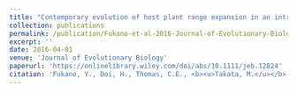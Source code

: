 ```yaml
---
title: "Contemporary evolution of host plant range expansion in an introduced herbivorous beetle *Ophraella communa*"
collection: publications
permalink: /publication/Fukano-et-al-2016-Journal-of-Evolutionary-Biology
excerpt: ''
date: 2016-04-01
venue: 'Journal of Evolutionary Biology'
paperurl: 'https://onlinelibrary.wiley.com/doi/abs/10.1111/jeb.12824'
citation: 'Fukano, Y., Doi, H., Thomas, C.E., <b><u>Takata, M.</u></b>, Koyama, S., Satoh, T. (2016) <i>Journal of Evolutionary Biology</i> <b>29</b>: 757-765.'
---
```


<!-- 論文の要約・解説など入れたければここ打つ -->
